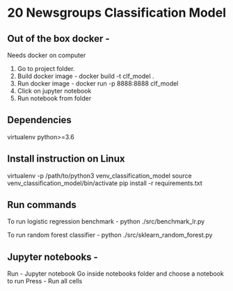 # 20 Newsgroups Classification Model

## Out of the box docker -
Needs docker on computer
1. Go to project folder.
2. Build docker image - docker build -t clf_model .
3. Run docker image - docker run -p 8888:8888 clf_model
4. Click on jupyter notebook
5. Run notebook from folder


## Dependencies 
virtualenv
python>=3.6
## Install instruction on Linux
virtualenv -p /path/to/python3 venv_classification_model
source venv_classification_model/bin/activate
pip install -r requirements.txt


## Run commands
To run logistic regression benchmark - 
python ./src/benchmark_lr.py

To run random forest classifier - 
python ./src/sklearn_random_forest.py

## Jupyter notebooks - 
Run - 
Jupyter notebook
Go inside notebooks folder and choose a notebook to run
Press - Run all cells

